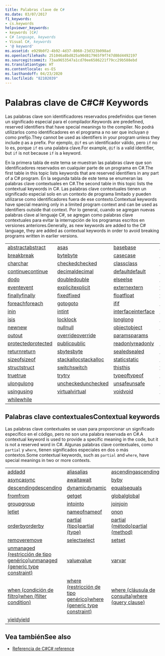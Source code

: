 ```yaml
---
title: Palabras clave de C#
ms.date: 03/07/2017
f1_keywords:
- cs.keywords
helpviewer_keywords:
- keywords [C#]
- C# language, keywords
- Visual C#, keywords
- '@ keyword'
ms.assetid: e929b0f2-4b92-4d37-8060-23d323b098ad
ms.openlocfilehash: 251046a8bd825a90d817965f9f747d08d4492197
ms.sourcegitcommit: 73aa9653547a1cd70ee6586221f79cc29b588ebd
ms.translationtype: HT
ms.contentlocale: es-ES
ms.lasthandoff: 04/23/2020
ms.locfileid: "82102039"
---
```

# <a name="c-keywords"></a><span data-ttu-id="54536-102">Palabras clave de C#</span><span class="sxs-lookup"><span data-stu-id="54536-102">C# Keywords</span></span>

<span data-ttu-id="54536-103">Las palabras clave son identificadores reservados predefinidos que tienen un significado especial para el compilador.</span><span class="sxs-lookup"><span data-stu-id="54536-103">Keywords are predefined, reserved identifiers that have special meanings to the compiler.</span></span> <span data-ttu-id="54536-104">No podrá utilizarlos como identificadores en el programa a no ser que incluyan `@` como prefijo.</span><span class="sxs-lookup"><span data-stu-id="54536-104">They cannot be used as identifiers in your program unless they include `@` as a prefix.</span></span> <span data-ttu-id="54536-105">Por ejemplo, `@if` es un identificador válido, pero `if` no lo es, porque `if` es una palabra clave.</span><span class="sxs-lookup"><span data-stu-id="54536-105">For example, `@if` is a valid identifier, but `if` is not because `if` is a keyword.</span></span>  
  
 <span data-ttu-id="54536-106">En la primera tabla de este tema se muestran las palabras clave que son identificadores reservados en cualquier parte de un programa en C#.</span><span class="sxs-lookup"><span data-stu-id="54536-106">The first table in this topic lists keywords that are reserved identifiers in any part of a C# program.</span></span> <span data-ttu-id="54536-107">En la segunda tabla de este tema se enumeran las palabras clave contextuales en C#.</span><span class="sxs-lookup"><span data-stu-id="54536-107">The second table in this topic lists the contextual keywords in C#.</span></span> <span data-ttu-id="54536-108">Las palabras clave contextuales tienen un significado especial solo en un contexto de programa limitado y pueden utilizarse como identificadores fuera de ese contexto.</span><span class="sxs-lookup"><span data-stu-id="54536-108">Contextual keywords have special meaning only in a limited program context and can be used as identifiers outside that context.</span></span> <span data-ttu-id="54536-109">Por lo general, cuando se agregan nuevas palabras clave al lenguaje C#, se agregan como palabras clave contextuales para evitar la interrupción de los programas escritos en versiones anteriores.</span><span class="sxs-lookup"><span data-stu-id="54536-109">Generally, as new keywords are added to the C# language, they are added as contextual keywords in order to avoid breaking programs written in earlier versions.</span></span>  
  
|||||  
|---|---|---|---|  
|[<span data-ttu-id="54536-110">abstract</span><span class="sxs-lookup"><span data-stu-id="54536-110">abstract</span></span>](abstract.md)|[<span data-ttu-id="54536-111">as</span><span class="sxs-lookup"><span data-stu-id="54536-111">as</span></span>](../operators/type-testing-and-cast.md#as-operator)|[<span data-ttu-id="54536-112">base</span><span class="sxs-lookup"><span data-stu-id="54536-112">base</span></span>](base.md)|[<span data-ttu-id="54536-113">bool</span><span class="sxs-lookup"><span data-stu-id="54536-113">bool</span></span>](../builtin-types/bool.md)|  
|[<span data-ttu-id="54536-114">break</span><span class="sxs-lookup"><span data-stu-id="54536-114">break</span></span>](break.md)|[<span data-ttu-id="54536-115">byte</span><span class="sxs-lookup"><span data-stu-id="54536-115">byte</span></span>](../builtin-types/integral-numeric-types.md)|[<span data-ttu-id="54536-116">case</span><span class="sxs-lookup"><span data-stu-id="54536-116">case</span></span>](switch.md)|[<span data-ttu-id="54536-117">catch</span><span class="sxs-lookup"><span data-stu-id="54536-117">catch</span></span>](try-catch.md)|  
|[<span data-ttu-id="54536-118">char</span><span class="sxs-lookup"><span data-stu-id="54536-118">char</span></span>](../builtin-types/char.md)|[<span data-ttu-id="54536-119">checked</span><span class="sxs-lookup"><span data-stu-id="54536-119">checked</span></span>](checked.md)|[<span data-ttu-id="54536-120">class</span><span class="sxs-lookup"><span data-stu-id="54536-120">class</span></span>](class.md)|[<span data-ttu-id="54536-121">const</span><span class="sxs-lookup"><span data-stu-id="54536-121">const</span></span>](const.md)|  
|[<span data-ttu-id="54536-122">continue</span><span class="sxs-lookup"><span data-stu-id="54536-122">continue</span></span>](continue.md)|[<span data-ttu-id="54536-123">decimal</span><span class="sxs-lookup"><span data-stu-id="54536-123">decimal</span></span>](../builtin-types/floating-point-numeric-types.md)|[<span data-ttu-id="54536-124">default</span><span class="sxs-lookup"><span data-stu-id="54536-124">default</span></span>](default.md)|[<span data-ttu-id="54536-125">delegate</span><span class="sxs-lookup"><span data-stu-id="54536-125">delegate</span></span>](../builtin-types/reference-types.md)|  
|[<span data-ttu-id="54536-126">do</span><span class="sxs-lookup"><span data-stu-id="54536-126">do</span></span>](do.md)|[<span data-ttu-id="54536-127">double</span><span class="sxs-lookup"><span data-stu-id="54536-127">double</span></span>](../builtin-types/floating-point-numeric-types.md)|[<span data-ttu-id="54536-128">else</span><span class="sxs-lookup"><span data-stu-id="54536-128">else</span></span>](if-else.md)|[<span data-ttu-id="54536-129">enum</span><span class="sxs-lookup"><span data-stu-id="54536-129">enum</span></span>](../builtin-types/enum.md)|  
|[<span data-ttu-id="54536-130">event</span><span class="sxs-lookup"><span data-stu-id="54536-130">event</span></span>](event.md)|[<span data-ttu-id="54536-131">explicit</span><span class="sxs-lookup"><span data-stu-id="54536-131">explicit</span></span>](../operators/user-defined-conversion-operators.md)|[<span data-ttu-id="54536-132">extern</span><span class="sxs-lookup"><span data-stu-id="54536-132">extern</span></span>](extern.md)|[<span data-ttu-id="54536-133">false</span><span class="sxs-lookup"><span data-stu-id="54536-133">false</span></span>](../builtin-types/bool.md)|  
|[<span data-ttu-id="54536-134">finally</span><span class="sxs-lookup"><span data-stu-id="54536-134">finally</span></span>](try-finally.md)|[<span data-ttu-id="54536-135">fixed</span><span class="sxs-lookup"><span data-stu-id="54536-135">fixed</span></span>](fixed-statement.md)|[<span data-ttu-id="54536-136">float</span><span class="sxs-lookup"><span data-stu-id="54536-136">float</span></span>](../builtin-types/floating-point-numeric-types.md)|[<span data-ttu-id="54536-137">for</span><span class="sxs-lookup"><span data-stu-id="54536-137">for</span></span>](for.md)|  
|[<span data-ttu-id="54536-138">foreach</span><span class="sxs-lookup"><span data-stu-id="54536-138">foreach</span></span>](foreach-in.md)|[<span data-ttu-id="54536-139">goto</span><span class="sxs-lookup"><span data-stu-id="54536-139">goto</span></span>](goto.md)|[<span data-ttu-id="54536-140">if</span><span class="sxs-lookup"><span data-stu-id="54536-140">if</span></span>](if-else.md)|[<span data-ttu-id="54536-141">implicit</span><span class="sxs-lookup"><span data-stu-id="54536-141">implicit</span></span>](../operators/user-defined-conversion-operators.md)|  
|[<span data-ttu-id="54536-142">in</span><span class="sxs-lookup"><span data-stu-id="54536-142">in</span></span>](in.md)|[<span data-ttu-id="54536-143">int</span><span class="sxs-lookup"><span data-stu-id="54536-143">int</span></span>](../builtin-types/integral-numeric-types.md)|[<span data-ttu-id="54536-144">interface</span><span class="sxs-lookup"><span data-stu-id="54536-144">interface</span></span>](interface.md)|[<span data-ttu-id="54536-145">internal</span><span class="sxs-lookup"><span data-stu-id="54536-145">internal</span></span>](internal.md)|
|[<span data-ttu-id="54536-146">is</span><span class="sxs-lookup"><span data-stu-id="54536-146">is</span></span>](is.md)|[<span data-ttu-id="54536-147">lock</span><span class="sxs-lookup"><span data-stu-id="54536-147">lock</span></span>](lock-statement.md)|[<span data-ttu-id="54536-148">long</span><span class="sxs-lookup"><span data-stu-id="54536-148">long</span></span>](../builtin-types/integral-numeric-types.md)|[<span data-ttu-id="54536-149">namespace</span><span class="sxs-lookup"><span data-stu-id="54536-149">namespace</span></span>](namespace.md)|
|[<span data-ttu-id="54536-150">new</span><span class="sxs-lookup"><span data-stu-id="54536-150">new</span></span>](../operators/new-operator.md)|[<span data-ttu-id="54536-151">null</span><span class="sxs-lookup"><span data-stu-id="54536-151">null</span></span>](null.md)|[<span data-ttu-id="54536-152">object</span><span class="sxs-lookup"><span data-stu-id="54536-152">object</span></span>](../builtin-types/reference-types.md)|[<span data-ttu-id="54536-153">operator</span><span class="sxs-lookup"><span data-stu-id="54536-153">operator</span></span>](../operators/operator-overloading.md)|
|[<span data-ttu-id="54536-154">out</span><span class="sxs-lookup"><span data-stu-id="54536-154">out</span></span>](out.md)|[<span data-ttu-id="54536-155">override</span><span class="sxs-lookup"><span data-stu-id="54536-155">override</span></span>](override.md)|[<span data-ttu-id="54536-156">params</span><span class="sxs-lookup"><span data-stu-id="54536-156">params</span></span>](params.md)|[<span data-ttu-id="54536-157">private</span><span class="sxs-lookup"><span data-stu-id="54536-157">private</span></span>](private.md)|
|[<span data-ttu-id="54536-158">protected</span><span class="sxs-lookup"><span data-stu-id="54536-158">protected</span></span>](protected.md)|[<span data-ttu-id="54536-159">public</span><span class="sxs-lookup"><span data-stu-id="54536-159">public</span></span>](public.md)|[<span data-ttu-id="54536-160">readonly</span><span class="sxs-lookup"><span data-stu-id="54536-160">readonly</span></span>](readonly.md)|[<span data-ttu-id="54536-161">ref</span><span class="sxs-lookup"><span data-stu-id="54536-161">ref</span></span>](ref.md)|
|[<span data-ttu-id="54536-162">return</span><span class="sxs-lookup"><span data-stu-id="54536-162">return</span></span>](return.md)|[<span data-ttu-id="54536-163">sbyte</span><span class="sxs-lookup"><span data-stu-id="54536-163">sbyte</span></span>](../builtin-types/integral-numeric-types.md)|[<span data-ttu-id="54536-164">sealed</span><span class="sxs-lookup"><span data-stu-id="54536-164">sealed</span></span>](sealed.md)|[<span data-ttu-id="54536-165">short</span><span class="sxs-lookup"><span data-stu-id="54536-165">short</span></span>](../builtin-types/integral-numeric-types.md)||
[<span data-ttu-id="54536-166">sizeof</span><span class="sxs-lookup"><span data-stu-id="54536-166">sizeof</span></span>](../operators/sizeof.md)|[<span data-ttu-id="54536-167">stackalloc</span><span class="sxs-lookup"><span data-stu-id="54536-167">stackalloc</span></span>](../operators/stackalloc.md)|[<span data-ttu-id="54536-168">static</span><span class="sxs-lookup"><span data-stu-id="54536-168">static</span></span>](static.md)|[<span data-ttu-id="54536-169">string</span><span class="sxs-lookup"><span data-stu-id="54536-169">string</span></span>](../builtin-types/reference-types.md)|
|[<span data-ttu-id="54536-170">struct</span><span class="sxs-lookup"><span data-stu-id="54536-170">struct</span></span>](../builtin-types/struct.md)|[<span data-ttu-id="54536-171">switch</span><span class="sxs-lookup"><span data-stu-id="54536-171">switch</span></span>](switch.md)|[<span data-ttu-id="54536-172">this</span><span class="sxs-lookup"><span data-stu-id="54536-172">this</span></span>](this.md)|[<span data-ttu-id="54536-173">throw</span><span class="sxs-lookup"><span data-stu-id="54536-173">throw</span></span>](throw.md)|
|[<span data-ttu-id="54536-174">true</span><span class="sxs-lookup"><span data-stu-id="54536-174">true</span></span>](../builtin-types/bool.md)|[<span data-ttu-id="54536-175">try</span><span class="sxs-lookup"><span data-stu-id="54536-175">try</span></span>](try-catch.md)|[<span data-ttu-id="54536-176">typeof</span><span class="sxs-lookup"><span data-stu-id="54536-176">typeof</span></span>](../operators/type-testing-and-cast.md#typeof-operator)|[<span data-ttu-id="54536-177">uint</span><span class="sxs-lookup"><span data-stu-id="54536-177">uint</span></span>](../builtin-types/integral-numeric-types.md)|
|[<span data-ttu-id="54536-178">ulong</span><span class="sxs-lookup"><span data-stu-id="54536-178">ulong</span></span>](../builtin-types/integral-numeric-types.md)|[<span data-ttu-id="54536-179">unchecked</span><span class="sxs-lookup"><span data-stu-id="54536-179">unchecked</span></span>](unchecked.md)|[<span data-ttu-id="54536-180">unsafe</span><span class="sxs-lookup"><span data-stu-id="54536-180">unsafe</span></span>](unsafe.md)|[<span data-ttu-id="54536-181">ushort</span><span class="sxs-lookup"><span data-stu-id="54536-181">ushort</span></span>](../builtin-types/integral-numeric-types.md)|
|[<span data-ttu-id="54536-182">using</span><span class="sxs-lookup"><span data-stu-id="54536-182">using</span></span>](using.md)|[<span data-ttu-id="54536-183">virtual</span><span class="sxs-lookup"><span data-stu-id="54536-183">virtual</span></span>](virtual.md)|[<span data-ttu-id="54536-184">void</span><span class="sxs-lookup"><span data-stu-id="54536-184">void</span></span>](../builtin-types/void.md)|[<span data-ttu-id="54536-185">volatile</span><span class="sxs-lookup"><span data-stu-id="54536-185">volatile</span></span>](volatile.md)|
|[<span data-ttu-id="54536-186">while</span><span class="sxs-lookup"><span data-stu-id="54536-186">while</span></span>](while.md)|

## <a name="contextual-keywords"></a><span data-ttu-id="54536-187">Palabras clave contextuales</span><span class="sxs-lookup"><span data-stu-id="54536-187">Contextual keywords</span></span>

 <span data-ttu-id="54536-188">Las palabras clave contextuales se usan para proporcionar un significado específico en el código, pero no son una palabra reservada en C#.</span><span class="sxs-lookup"><span data-stu-id="54536-188">A contextual keyword is used to provide a specific meaning in the code, but it is not a reserved word in C#.</span></span> <span data-ttu-id="54536-189">Algunas palabras clave contextuales, como `partial` y `where`, tienen significados especiales en dos o más contextos.</span><span class="sxs-lookup"><span data-stu-id="54536-189">Some contextual keywords, such as `partial` and `where`, have special meanings in two or more contexts.</span></span>  
  
||||  
|---|---|---|  
|[<span data-ttu-id="54536-190">add</span><span class="sxs-lookup"><span data-stu-id="54536-190">add</span></span>](add.md)|[<span data-ttu-id="54536-191">alias</span><span class="sxs-lookup"><span data-stu-id="54536-191">alias</span></span>](extern-alias.md)|[<span data-ttu-id="54536-192">ascending</span><span class="sxs-lookup"><span data-stu-id="54536-192">ascending</span></span>](ascending.md)|
|[<span data-ttu-id="54536-193">async</span><span class="sxs-lookup"><span data-stu-id="54536-193">async</span></span>](async.md)|[<span data-ttu-id="54536-194">await</span><span class="sxs-lookup"><span data-stu-id="54536-194">await</span></span>](../operators/await.md)|[<span data-ttu-id="54536-195">by</span><span class="sxs-lookup"><span data-stu-id="54536-195">by</span></span>](by.md)|
|[<span data-ttu-id="54536-196">descending</span><span class="sxs-lookup"><span data-stu-id="54536-196">descending</span></span>](descending.md)|[<span data-ttu-id="54536-197">dynamic</span><span class="sxs-lookup"><span data-stu-id="54536-197">dynamic</span></span>](../builtin-types/reference-types.md)|[<span data-ttu-id="54536-198">equals</span><span class="sxs-lookup"><span data-stu-id="54536-198">equals</span></span>](equals.md)|
|[<span data-ttu-id="54536-199">from</span><span class="sxs-lookup"><span data-stu-id="54536-199">from</span></span>](from-clause.md)|[<span data-ttu-id="54536-200">get</span><span class="sxs-lookup"><span data-stu-id="54536-200">get</span></span>](get.md)|[<span data-ttu-id="54536-201">global</span><span class="sxs-lookup"><span data-stu-id="54536-201">global</span></span>](../operators/namespace-alias-qualifier.md)|
|[<span data-ttu-id="54536-202">group</span><span class="sxs-lookup"><span data-stu-id="54536-202">group</span></span>](group-clause.md)|[<span data-ttu-id="54536-203">into</span><span class="sxs-lookup"><span data-stu-id="54536-203">into</span></span>](into.md)|[<span data-ttu-id="54536-204">join</span><span class="sxs-lookup"><span data-stu-id="54536-204">join</span></span>](join-clause.md)|
|[<span data-ttu-id="54536-205">let</span><span class="sxs-lookup"><span data-stu-id="54536-205">let</span></span>](let-clause.md)|[<span data-ttu-id="54536-206">nameof</span><span class="sxs-lookup"><span data-stu-id="54536-206">nameof</span></span>](../operators/nameof.md)|[<span data-ttu-id="54536-207">on</span><span class="sxs-lookup"><span data-stu-id="54536-207">on</span></span>](on.md)|
|[<span data-ttu-id="54536-208">orderby</span><span class="sxs-lookup"><span data-stu-id="54536-208">orderby</span></span>](orderby-clause.md)|[<span data-ttu-id="54536-209">partial (tipo)</span><span class="sxs-lookup"><span data-stu-id="54536-209">partial (type)</span></span>](partial-type.md)|[<span data-ttu-id="54536-210">partial (método)</span><span class="sxs-lookup"><span data-stu-id="54536-210">partial (method)</span></span>](partial-method.md)|
|[<span data-ttu-id="54536-211">remove</span><span class="sxs-lookup"><span data-stu-id="54536-211">remove</span></span>](remove.md)|[<span data-ttu-id="54536-212">select</span><span class="sxs-lookup"><span data-stu-id="54536-212">select</span></span>](select-clause.md)|[<span data-ttu-id="54536-213">set</span><span class="sxs-lookup"><span data-stu-id="54536-213">set</span></span>](set.md)|
|[<span data-ttu-id="54536-214">unmanaged (restricción de tipo genérico)</span><span class="sxs-lookup"><span data-stu-id="54536-214">unmanaged (generic type constraint)</span></span>](where-generic-type-constraint.md)|[<span data-ttu-id="54536-215">value</span><span class="sxs-lookup"><span data-stu-id="54536-215">value</span></span>](value.md)|[<span data-ttu-id="54536-216">var</span><span class="sxs-lookup"><span data-stu-id="54536-216">var</span></span>](var.md)|
|[<span data-ttu-id="54536-217">when (condición de filtro)</span><span class="sxs-lookup"><span data-stu-id="54536-217">when (filter condition)</span></span>](when.md)|[<span data-ttu-id="54536-218">where (restricción de tipo genérico)</span><span class="sxs-lookup"><span data-stu-id="54536-218">where (generic type constraint)</span></span>](where-generic-type-constraint.md)|[<span data-ttu-id="54536-219">where (cláusula de consulta)</span><span class="sxs-lookup"><span data-stu-id="54536-219">where (query clause)</span></span>](where-clause.md)|
|[<span data-ttu-id="54536-220">yield</span><span class="sxs-lookup"><span data-stu-id="54536-220">yield</span></span>](yield.md)| | |
  
## <a name="see-also"></a><span data-ttu-id="54536-221">Vea también</span><span class="sxs-lookup"><span data-stu-id="54536-221">See also</span></span>

- [<span data-ttu-id="54536-222">Referencia de C#</span><span class="sxs-lookup"><span data-stu-id="54536-222">C# reference</span></span>](../index.md)
